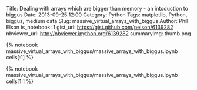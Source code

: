 Title: Dealing with arrays which are bigger than memory - an intoduction to biggus
Date: 2013-09-25 12:00
Category: Python
Tags: matplotlib, Python, biggus, medium data
Slug: massive_virtual_arrays_with_biggus
Author: Phil Elson
is_notebook: 1
gist_url: https://gist.github.com/pelson/6139282
nbviewer_url: http://nbviewer.ipython.org/6139282
summaryimg: thumb.png

{% notebook massive_virtual_arrays_with_biggus/massive_arrays_with_biggus.ipynb cells[:1] %}

<!-- PELICAN_END_SUMMARY -->

{% notebook massive_virtual_arrays_with_biggus/massive_arrays_with_biggus.ipynb cells[1:] %}

